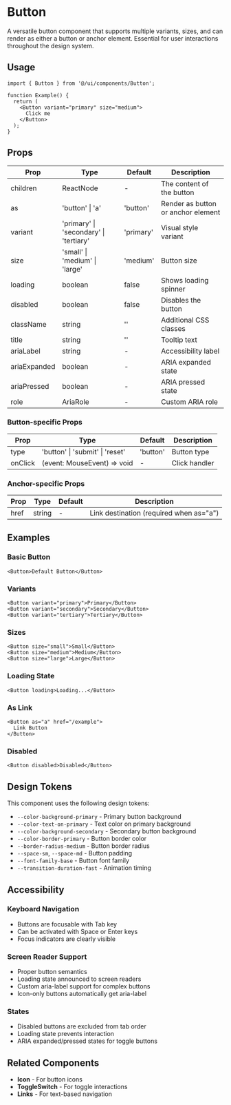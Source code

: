 # Button

A versatile button component that supports multiple variants, sizes, and can render as either a button or anchor element. Essential for user interactions throughout the design system.

## Usage

```tsx
import { Button } from '@/ui/components/Button';

function Example() {
  return (
    <Button variant="primary" size="medium">
      Click me
    </Button>
  );
}
```

## Props

| Prop         | Type                                   | Default   | Description                        |
| ------------ | -------------------------------------- | --------- | ---------------------------------- |
| children     | ReactNode                              | -         | The content of the button          |
| as           | 'button' \| 'a'                        | 'button'  | Render as button or anchor element |
| variant      | 'primary' \| 'secondary' \| 'tertiary' | 'primary' | Visual style variant               |
| size         | 'small' \| 'medium' \| 'large'         | 'medium'  | Button size                        |
| loading      | boolean                                | false     | Shows loading spinner              |
| disabled     | boolean                                | false     | Disables the button                |
| className    | string                                 | ''        | Additional CSS classes             |
| title        | string                                 | ''        | Tooltip text                       |
| ariaLabel    | string                                 | -         | Accessibility label                |
| ariaExpanded | boolean                                | -         | ARIA expanded state                |
| ariaPressed  | boolean                                | -         | ARIA pressed state                 |
| role         | AriaRole                               | -         | Custom ARIA role                   |

### Button-specific Props

| Prop    | Type                            | Default  | Description   |
| ------- | ------------------------------- | -------- | ------------- |
| type    | 'button' \| 'submit' \| 'reset' | 'button' | Button type   |
| onClick | (event: MouseEvent) => void     | -        | Click handler |

### Anchor-specific Props

| Prop | Type   | Default | Description                             |
| ---- | ------ | ------- | --------------------------------------- |
| href | string | -       | Link destination (required when as="a") |

## Examples

### Basic Button

```tsx
<Button>Default Button</Button>
```

### Variants

```tsx
<Button variant="primary">Primary</Button>
<Button variant="secondary">Secondary</Button>
<Button variant="tertiary">Tertiary</Button>
```

### Sizes

```tsx
<Button size="small">Small</Button>
<Button size="medium">Medium</Button>
<Button size="large">Large</Button>
```

### Loading State

```tsx
<Button loading>Loading...</Button>
```

### As Link

```tsx
<Button as="a" href="/example">
  Link Button
</Button>
```

### Disabled

```tsx
<Button disabled>Disabled</Button>
```

## Design Tokens

This component uses the following design tokens:

- `--color-background-primary` - Primary button background
- `--color-text-on-primary` - Text color on primary background
- `--color-background-secondary` - Secondary button background
- `--color-border-primary` - Button border color
- `--border-radius-medium` - Button border radius
- `--space-sm`, `--space-md` - Button padding
- `--font-family-base` - Button font family
- `--transition-duration-fast` - Animation timing

## Accessibility

### Keyboard Navigation

- Buttons are focusable with Tab key
- Can be activated with Space or Enter keys
- Focus indicators are clearly visible

### Screen Reader Support

- Proper button semantics
- Loading state announced to screen readers
- Custom aria-label support for complex buttons
- Icon-only buttons automatically get aria-label

### States

- Disabled buttons are excluded from tab order
- Loading state prevents interaction
- ARIA expanded/pressed states for toggle buttons

## Related Components

- **Icon** - For button icons
- **ToggleSwitch** - For toggle interactions
- **Links** - For text-based navigation
